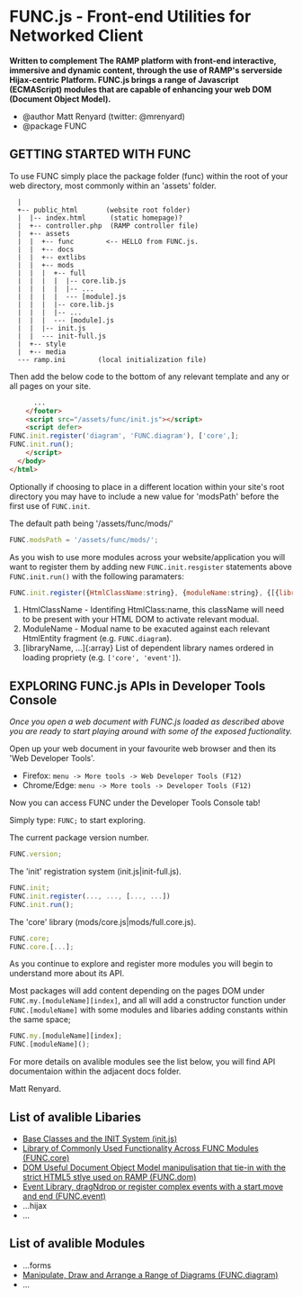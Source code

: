 FUNC.js - Front-end Utilities for Networked Client
==================================================

**Written to complement The RAMP platform with
front-end interactive, immersive and dynamic 
content, through the use of RAMP's serverside
Hijax-centric Platform. FUNC.js brings a range of
Javascript (ECMAScript) modules that are capable
of enhancing your web DOM (Document Object Model).**

 * @author Matt Renyard (twitter: @mrenyard)
 * @package FUNC

GETTING STARTED WITH FUNC
--------------------------------------------------

To use FUNC simply place the package folder (func)
within the root of your web directory, most commonly
within an 'assets' folder.
```
  |
  +-- public_html       (website root folder)
  |  |-- index.html      (static homepage)?
  |  +-- controller.php  (RAMP controller file)
  |  +-- assets
  |  |  +-- func        <-- HELLO from FUNC.js.
  |  |  +-- docs
  |  |  +-- extlibs
  |  |  +-- mods
  |  |  |  +-- full
  |  |  |  |  |-- core.lib.js
  |  |  |  |  |-- ...
  |  |  |  |  --- [module].js 
  |  |  |  |-- core.lib.js
  |  |  |  |-- ...
  |  |  |  --- [module].js
  |  |  |-- init.js
  |  |  --- init-full.js
  |  +-- style
  |  +-- media
  --- ramp.ini        (local initialization file)
```
Then add the below code to the bottom of any relevant
template and any or all pages on your site.

```html
      ...
    </footer>
    <script src="/assets/func/init.js"></script>
    <script defer>
FUNC.init.register('diagram', 'FUNC.diagram'), ['core',];
FUNC.init.run();
    </script>
  </body>
</html>
```
Optionally if choosing to place in a different location
within your site's root directory you may have to include
a new value for 'modsPath' before the first use of
`FUNC.init`.

The default path being '/assets/func/mods/'
```javascript
FUNC.modsPath = '/assets/func/mods/';
```

As you wish to use more modules across your website/application
you will want to register them by adding new `FUNC.init.resgister`
statements above `FUNC.init.run()` with the following paramaters:
```javascript
FUNC.init.register({HtmlClassName:string}, {moduleName:string}, {[{libraryName:string}, ...]]:array});
```
1. HtmlClassName - Identifing HtmlClass:name, this className will
need to be present with your HTML DOM to activate relevant modual.
2. ModuleName - Modual name to be exacuted against each
relevant HtmlEntity fragment (e.g. `FUNC.diagram`).
3. [libraryName, ...]{:array} List of dependent library names ordered
in loading propriety (e.g. `['core', 'event']`).


EXPLORING FUNC.js APIs in Developer Tools Console
--------------------------------------------------

*Once you open a web document with FUNC.js loaded
as described above you are ready to start playing
around with some of the exposed fuctionality.*

Open up your web document in your favourite web browser
and then its 'Web Developer Tools'.

- Firefox:     `menu -> More tools -> Web Developer Tools (F12)`
- Chrome/Edge: `menu -> More tools -> Developer Tools (F12)`

Now you can access FUNC under the Developer Tools Console tab!

Simply type: `FUNC;` to start exploring.

The current package version number.
```javascript
FUNC.version;
```

The 'init' registration system (init.js|init-full.js).
```javascript
FUNC.init;
FUNC.init.register(..., ..., [..., ...])
FUNC.init.run();
```

The 'core' library (mods/core.js|mods/full.core.js).
```javascript
FUNC.core;
FUNC.core.[...];
```
As you continue to explore and register more modules
you will begin to understand more about its API.

Most packages will add content depending on the
pages DOM under `FUNC.my.[moduleName][index]`,
and all will add a constructor function under
`FUNC.[moduleName]` with some modules and
libaries adding constants within the same space;

```javascript
FUNC.my.[moduleName][index];
FUNC.[moduleName]();
```

For more details on avalible modules see the list below,
you will find API documentaion within the adjacent docs folder.

Matt Renyard.

List of avalible Libaries
--------------------------------------------------
- [Base Classes and the INIT System (init.js)](docs/init.md)
- [Library of Commonly Used Functionality Across FUNC Modules (FUNC.core)](docs/core.md)
- [DOM Useful Document Object Model manipulisation that tie-in with the strict HTML5 stlye used on RAMP (FUNC.dom)](docs/dom.md)
- [Event Library, dragNdrop or register complex events with a start,move and end (FUNC.event)](docs/event.md)
- ...hijax
- ...

List of avalible Modules
--------------------------------------------------
- ...forms
- [Manipulate, Draw and Arrange a Range of Diagrams (FUNC.diagram)](docs/diagram.md)
- ...
